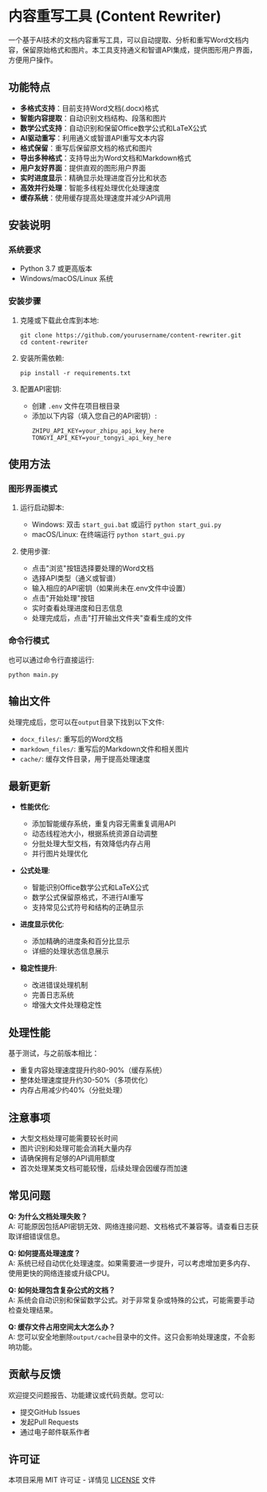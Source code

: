 # 内容重写工具 (Content Rewriter)

一个基于AI技术的文档内容重写工具，可以自动提取、分析和重写Word文档内容，保留原始格式和图片。本工具支持通义和智谱API集成，提供图形用户界面，方便用户操作。

## 功能特点

- **多格式支持**：目前支持Word文档(.docx)格式
- **智能内容提取**：自动识别文档结构、段落和图片
- **数学公式支持**：自动识别和保留Office数学公式和LaTeX公式
- **AI驱动重写**：利用通义或智谱API重写文本内容
- **格式保留**：重写后保留原文档的格式和图片
- **导出多种格式**：支持导出为Word文档和Markdown格式
- **用户友好界面**：提供直观的图形用户界面
- **实时进度显示**：精确显示处理进度百分比和状态
- **高效并行处理**：智能多线程处理优化处理速度
- **缓存系统**：使用缓存提高处理速度并减少API调用

## 安装说明

### 系统要求

- Python 3.7 或更高版本
- Windows/macOS/Linux 系统

### 安装步骤

1. 克隆或下载此仓库到本地:
   ```
   git clone https://github.com/yourusername/content-rewriter.git
   cd content-rewriter
   ```

2. 安装所需依赖:
   ```
   pip install -r requirements.txt
   ```

3. 配置API密钥:
   - 创建 `.env` 文件在项目根目录
   - 添加以下内容（填入您自己的API密钥）:
     ```
     ZHIPU_API_KEY=your_zhipu_api_key_here
     TONGYI_API_KEY=your_tongyi_api_key_here
     ```

## 使用方法

### 图形界面模式

1. 运行启动脚本:
   - Windows: 双击 `start_gui.bat` 或运行 `python start_gui.py`
   - macOS/Linux: 在终端运行 `python start_gui.py`

2. 使用步骤:
   - 点击"浏览"按钮选择要处理的Word文档
   - 选择API类型（通义或智谱）
   - 输入相应的API密钥（如果尚未在.env文件中设置）
   - 点击"开始处理"按钮
   - 实时查看处理进度和日志信息
   - 处理完成后，点击"打开输出文件夹"查看生成的文件

### 命令行模式

也可以通过命令行直接运行:

```
python main.py
```

## 输出文件

处理完成后，您可以在`output`目录下找到以下文件:

- `docx_files/`: 重写后的Word文档
- `markdown_files/`: 重写后的Markdown文件和相关图片
- `cache/`: 缓存文件目录，用于提高处理速度

## 最新更新

- **性能优化**: 
  - 添加智能缓存系统，重复内容无需重复调用API
  - 动态线程池大小，根据系统资源自动调整
  - 分批处理大型文档，有效降低内存占用
  - 并行图片处理优化

- **公式处理**: 
  - 智能识别Office数学公式和LaTeX公式
  - 数学公式保留原格式，不进行AI重写
  - 支持常见公式符号和结构的正确显示

- **进度显示优化**: 
  - 添加精确的进度条和百分比显示
  - 详细的处理状态信息展示

- **稳定性提升**:
  - 改进错误处理机制
  - 完善日志系统
  - 增强大文件处理稳定性

## 处理性能

基于测试，与之前版本相比：
- 重复内容处理速度提升约80-90%（缓存系统）
- 整体处理速度提升约30-50%（多项优化）
- 内存占用减少约40%（分批处理）

## 注意事项

- 大型文档处理可能需要较长时间
- 图片识别和处理可能会消耗大量内存
- 请确保拥有足够的API调用额度
- 首次处理某类文档可能较慢，后续处理会因缓存而加速

## 常见问题

**Q: 为什么文档处理失败？**  
A: 可能原因包括API密钥无效、网络连接问题、文档格式不兼容等。请查看日志获取详细错误信息。

**Q: 如何提高处理速度？**  
A: 系统已经自动优化处理速度。如果需要进一步提升，可以考虑增加更多内存、使用更快的网络连接或升级CPU。

**Q: 如何处理包含复杂公式的文档？**  
A: 系统会自动识别和保留数学公式。对于非常复杂或特殊的公式，可能需要手动检查处理结果。

**Q: 缓存文件占用空间太大怎么办？**  
A: 您可以安全地删除`output/cache`目录中的文件。这只会影响处理速度，不会影响功能。

## 贡献与反馈

欢迎提交问题报告、功能建议或代码贡献。您可以:
- 提交GitHub Issues
- 发起Pull Requests
- 通过电子邮件联系作者

## 许可证

本项目采用 MIT 许可证 - 详情见 [LICENSE](LICENSE) 文件 